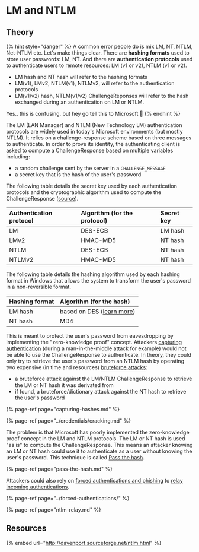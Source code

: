 # LM and NTLM

## Theory

{% hint style="danger" %}
A common error people do is mix LM, NT, NTLM, Net-NTLM etc. Let's make things clear. There are **hashing formats** used to store user passwords: LM, NT. And there are **authentication protocols** used to authenticate users to remote resources: LM \(v1 or v2\), NTLM \(v1 or v2\).

* LM hash and NT hash will refer to the hashing formats
* LM\(v1\), LMv2, NTLM\(v1\), NTLMv2, will refer to the authentication protocols
* LM\(v1/v2\) hash, NTLM\(v1/v2\) ChallengeReponses will refer to the hash exchanged during an authentication on LM or NTLM.

Yes.. this is confusing, but hey go tell this to Microsoft 😤 
{% endhint %}

The LM \(LAN Manager\) and NTLM \(New Technology LM\) authentication protocols are widely used in today's Microsoft environments \(but mostly NTLM\). It relies on a challenge-response scheme based on three messages to authenticate. In order to prove its identity, the authenticating client is asked to compute a ChallengeResponse based on multiple variables including:

* a random challenge sent by the server in a `CHALLENGE_MESSAGE`
* a secret key that is the hash of the user's password

The following table details the secret key used by each authentication protocols and the cryptographic algorithm used to compute the ChallengeResponse \([source](https://blog.gentilkiwi.com/securite/mimikatz/overpass-the-hash)\).

| Authentication protocol | Algorithm \(for the protocol\) | Secret key |
| :--- | :--- | :--- |
| LM | DES-ECB | LM hash |
| LMv2 | HMAC-MD5 | NT hash |
| NTLM | DES-ECB | NT hash |
| NTLMv2 | HMAC-MD5 | NT hash |

The following table details the hashing algorithm used by each hashing format in Windows that allows the system to transform the user's password in a non-reversible format.

| Hashing format | Algorithm \(for the hash\) |
| :--- | :--- |
| LM hash | based on DES \([learn more](http://techgenix.com/how-cracked-windows-password-part1/)\) |
| NT hash | MD4 |

This is meant to protect the user's password from eavesdropping by implementing the "zero-knowledge proof" concept. Attackers [capturing authentication](capturing-hashes.md) \(during a man-in-the-middle attack for example\) would not be able to use the ChallengeResponse to authenticate. In theory, they could only try to retrieve the user's password from an NTLM hash by operating two expensive \(in time and resources\) [bruteforce attacks](./):

* a bruteforce attack against the LM/NTLM ChallengeResponse to retrieve the LM or NT hash it was derivated from
* if found, a bruteforce/dictionary attack against the NT hash to retrieve the user's password

{% page-ref page="capturing-hashes.md" %}

{% page-ref page="../credentials/cracking.md" %}

The problem is that Microsoft has poorly implemented the zero-knowledge proof concept in the LM and NTLM protocols. The LM or NT hash is used "as is" to compute the ChallengeResponse. This means an attacker knowing an LM or NT hash could use it to authenticate as a user without knowing the user's password. This technique is called [Pass the hash](pass-the-hash.md#pass-the-hash-ntlm).

{% page-ref page="pass-the-hash.md" %}

Attackers could also rely on [forced authentications and phishing](../forced-authentications/) to [relay incoming authentications](ntlm-relay.md).

{% page-ref page="../forced-authentications/" %}

{% page-ref page="ntlm-relay.md" %}

## Resources

{% embed url="http://davenport.sourceforge.net/ntlm.html" %}

